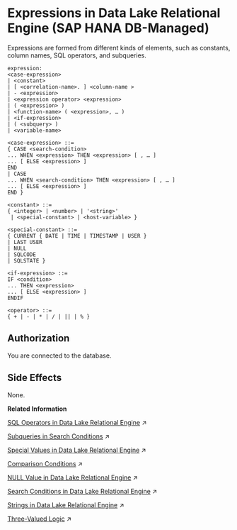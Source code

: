 <!-- loiodd96c0e0259f40d0a94adce7ab6dd73c -->

# Expressions in Data Lake Relational Engine \(SAP HANA DB-Managed\)

Expressions are formed from different kinds of elements, such as constants, column names, SQL operators, and subqueries.



```
expression:
<case-expression>
| <constant>
| [ <correlation-name>. ] <column-name >
| - <expression>
| <expression operator> <expression>
| ( <expression> )
| <function-name> ( <expression>, … )
| <if-expression>
| ( <subquery> )
| <variable-name>
```

```
<case-expression> ::=
{ CASE <search-condition>
... WHEN <expression> THEN <expression> [ , … ]
... [ ELSE <expression> ] 
END
| CASE
... WHEN <search-condition> THEN <expression> [ , … ]
... [ ELSE <expression> ] 
END }
```

```
<constant> ::=
{ <integer> | <number> | '<string>'
 | <special-constant> | <host-variable> }
```

```
<special-constant> ::=
{ CURRENT { DATE | TIME | TIMESTAMP | USER }
| LAST USER
| NULL
| SQLCODE
| SQLSTATE }
```

```
<if-expression> ::=
IF <condition>
... THEN <expression>
... [ ELSE <expression> ]
ENDIF
```

```
<operator> ::=
{ + | - | * | / | || | % }
```



<a name="loiodd96c0e0259f40d0a94adce7ab6dd73c__iq_refbb_47"/>

## Authorization

You are connected to the database.



<a name="loiodd96c0e0259f40d0a94adce7ab6dd73c__iq_refbb_48"/>

## Side Effects

None.

**Related Information**  


[SQL Operators in Data Lake Relational Engine](https://help.sap.com/viewer/19b3964099384f178ad08f2d348232a9/2024_1_QRC/en-US/a4f0a69e84f21015a193d1e9a02d4210.html "These topics describe the arithmetic, string, and bitwise operators available in data lake Relational Engine.") :arrow_upper_right:

[Subqueries in Search Conditions](https://help.sap.com/viewer/19b3964099384f178ad08f2d348232a9/2024_1_QRC/en-US/a4fb435084f2101592cffd5b502c42fb.html "A subquery is a SELECT statement enclosed in parentheses. Such a SELECT statement must contain one and only one select list item.") :arrow_upper_right:

[Special Values in Data Lake Relational Engine](https://help.sap.com/viewer/19b3964099384f178ad08f2d348232a9/2024_1_QRC/en-US/a506ddee84f210158450cf0eaa071698.html "Special values can be used in expressions, and as column defaults when creating tables.") :arrow_upper_right:

[Comparison Conditions](https://help.sap.com/viewer/19b3964099384f178ad08f2d348232a9/2024_1_QRC/en-US/a4fabf2584f21015a9d8c032cbfdc9a7.html "Comparison conditions in search conditions use a comparison operator.") :arrow_upper_right:

[NULL Value in Data Lake Relational Engine](https://help.sap.com/viewer/19b3964099384f178ad08f2d348232a9/2024_1_QRC/en-US/a5107a2e84f2101595bd9bacac97b5be.html "Use NULL to specify a value that is unknown, missing, or not applicable.") :arrow_upper_right:

[Search Conditions in Data Lake Relational Engine](https://help.sap.com/viewer/19b3964099384f178ad08f2d348232a9/2024_1_QRC/en-US/a4fa3d9e84f21015a4a6a9424156ed9e.html "Conditions are used to choose a subset of the rows from a table, or in a control statement such as an IF statement to determine control of flow.") :arrow_upper_right:

[Strings in Data Lake Relational Engine](https://help.sap.com/viewer/19b3964099384f178ad08f2d348232a9/2024_1_QRC/en-US/a4ed4ede84f21015a8499167b3f9d18a.html "Strings are either literal strings, or expressions with CHAR or VARCHAR data types.") :arrow_upper_right:

[Three-Valued Logic](https://help.sap.com/viewer/19b3964099384f178ad08f2d348232a9/2024_1_QRC/en-US/a501bc6584f21015a0cfba5d035e295b.html "The AND, OR, NOT, and IS logical operators of SQL work in three-valued logic.") :arrow_upper_right:

